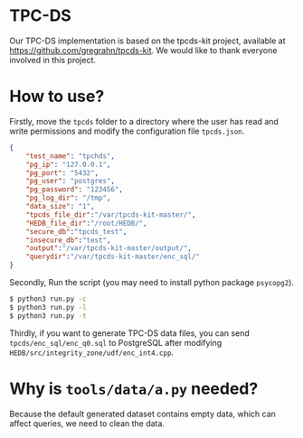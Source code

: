 # TPC-DS

Our TPC-DS implementation is based on the tpcds-kit project, available at https://github.com/gregrahn/tpcds-kit. We would like to thank everyone involved in this project.

# How to use?

Firstly, move the `tpcds` folder to a directory where the user has read and write permissions and modify the configuration file `tpcds.json`. 

```json
{
    "test_name": "tpchds",
    "pg_ip": "127.0.0.1",
    "pg_port": "5432",
    "pg_user": "postgres",
    "pg_password": "123456",
    "pg_log_dir": "/tmp",
    "data_size": "1",
    "tpcds_file_dir":"/var/tpcds-kit-master/",
    "HEDB_file_dir":"/root/HEDB/",
    "secure_db":"tpcds_test",
    "insecure_db":"test",
    "output":"/var/tpcds-kit-master/output/",
    "querydir":"/var/tpcds-kit-master/enc_sql/"
}
```

Secondly, Run the script (you may need to install python package `psycopg2`).

```bash
$ python3 run.py -c
$ python3 run.py -l
$ python3 run.py -t
```

Thirdly, if you want to generate TPC-DS data files, you can send `tpcds/enc_sql/enc_q0.sql` to PostgreSQL after modifying `HEDB/src/integrity_zone/udf/enc_int4.cpp`.

# Why is `tools/data/a.py` needed?

Because the default generated dataset contains empty data, which can affect queries, we need to clean the data.
